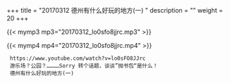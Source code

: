 +++
title = "20170312  德州有什么好玩的地方(一) "
description = ""
weight = 20
+++

{{< mymp3 mp3="20170312_lo0sfo8jjrc.mp3" >}}

{{< mymp4 mp4="20170312_lo0sfo8jjrc.mp4" >}}

     https://www.youtube.com/watch?v=lo0sFO8JJrc 
     游乐场？公园？…………Sorry 转个话题，谈谈”抛书包“是什么！ 
     德州有什么好玩的地方(一) 
